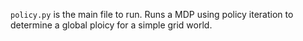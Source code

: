 `policy.py` is the main file to run. Runs a MDP using policy iteration to determine a global ploicy for a simple grid world. 
